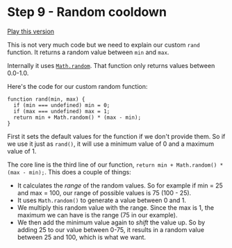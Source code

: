 # Step 9 - Random cooldown

[Play this version](https://rawgit.com/HackYourFutureBelgium/JavaScript2/master/Projects/space-game/step09/index.html)

This is not very much code but we need to explain our custom `rand` function. It returns a random value between `min` and `max`.

Internally it uses [`Math.random`](https://developer.mozilla.org/en-US/docs/Web/JavaScript/Reference/Global_Objects/Math/random). That function only returns values between 0.0-1.0.

Here's the code for our custom random function:

```
function rand(min, max) {
  if (min === undefined) min = 0;
  if (max === undefined) max = 1;
  return min + Math.random() * (max - min);
}
```

First it sets the default values for the function if we don't provide them. So if we use it just as `rand()`, it will use a minimum value of 0 and a maximum value of 1.

The core line is the third line of our function, `return min + Math.random() * (max - min);`. This does a couple of things:

- It calculates the *range* of the random values. So for example if min = 25 and max = 100, our range of possible values is 75 (100 - 25).
- It uses `Math.random()` to generate a value between 0 and 1.
- We multiply this random value with the range. Since the max is 1, the maximum we can have is the range (75 in our example).
- We then add the minimum value again to *shift* the value up. So by adding 25 to our value between 0-75, it results in a random value between 25 and 100, which is what we want.

